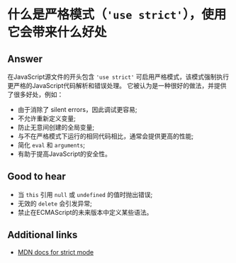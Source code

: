 # 什么是严格模式（`'use strict'`），使用它会带来什么好处

## Answer

在JavaScript源文件的开头包含 `'use strict'` 可启用严格模式，该模式强制执行更严格的JavaScript代码解析和错误处理。 它被认为是一种很好的做法，并提供了很多好处，例如：

* 由于消除了 silent errors，因此调试更容易;
* 不允许重新定义变量;
* 防止无意间创建的全局变量;
* 与不在严格模式下运行的相同代码相比，通常会提供更高的性能;
* 简化 `eval` 和 `arguments`;
* 有助于提高JavaScript的安全性。

## Good to hear

* 当 `this` 引用 `null` 或 `undefined` 的值时抛出错误;
* 无效的 `delete` 会引发异常;
* 禁止在ECMAScript的未来版本中定义某些语法。

## Additional links

* [MDN docs for strict mode](https://developer.mozilla.org/en-US/docs/Web/JavaScript/Reference/Strict_mode)

<!-- tags: (javascript) -->

<!-- expertise: (2) -->
